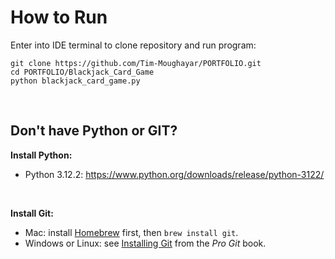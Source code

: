 # How to Run
Enter into IDE terminal to clone repository and run program:
```
git clone https://github.com/Tim-Moughayar/PORTFOLIO.git
cd PORTFOLIO/Blackjack_Card_Game
python blackjack_card_game.py           
```

<br/>

## Don't have Python or GIT?
**Install Python:**
- Python 3.12.2: https://www.python.org/downloads/release/python-3122/

<br/>

**Install Git:**
- Mac: install [Homebrew](http://mxcl.github.com/homebrew/) first, then `brew install git`.
- Windows or Linux: see [Installing Git](http://git-scm.com/book/en/Getting-Started-Installing-Git) from the _Pro Git_ book.
